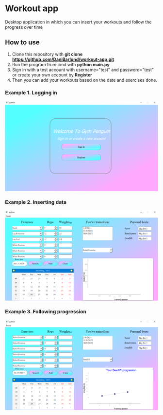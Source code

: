 # Workout app
Desktop application in which you can insert your workouts and follow the progress over time

## How to use

1. Clone this repository with **git clone https://github.com/DaniBarlund/workout-app.git**
2. Run the program from cmd with **python main.py**
3. Sign in with a test account with username="test" and password="test" or create your own account by **Register**
4. Then you can add your workouts based on the date and exercises done.

### Example 1. Logging in
![Logging in](https://github.com/DaniBarlund/workout-app/blob/main/photos/login-in.png?raw=true)

### Example 2. Inserting data
![Logging in](https://github.com/DaniBarlund/workout-app/blob/main/photos/insert-data.png?raw=true)

### Example 3. Following progression
![Logging in](https://github.com/DaniBarlund/workout-app/blob/main/photos/deadlift.png?raw=true)
